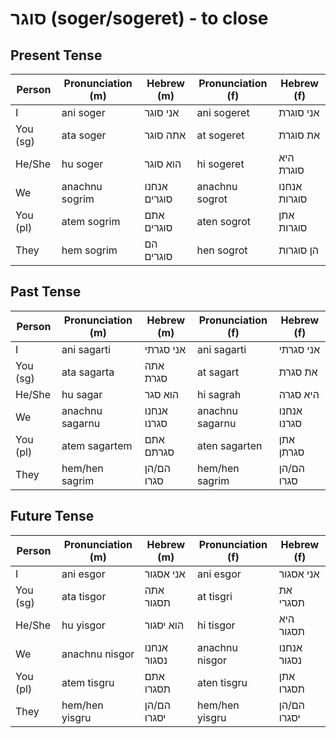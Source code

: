 # סוגר (soger/sogeret) - to close

## Present Tense

| Person   | Pronunciation (m) | Hebrew (m)    | Pronunciation (f) | Hebrew (f)     |
|----------|-------------------|---------------|-------------------|----------------|
| I        | ani soger         | אני סוגר      | ani sogeret       | אני סוגרת      |
| You (sg) | ata soger         | אתה סוגר      | at sogeret        | את סוגרת       |
| He/She   | hu soger          | הוא סוגר      | hi sogeret        | היא סוגרת      |
| We       | anachnu sogrim    | אנחנו סוגרים  | anachnu sogrot    | אנחנו סוגרות   |
| You (pl) | atem sogrim       | אתם סוגרים    | aten sogrot       | אתן סוגרות     |
| They     | hem sogrim        | הם סוגרים     | hen sogrot        | הן סוגרות      |

## Past Tense

| Person   | Pronunciation (m) | Hebrew (m)    | Pronunciation (f) | Hebrew (f)     |
|----------|-------------------|---------------|-------------------|----------------|
| I        | ani sagarti       | אני סגרתי     | ani sagarti       | אני סגרתי      |
| You (sg) | ata sagarta       | אתה סגרת      | at sagart         | את סגרת        |
| He/She   | hu sagar          | הוא סגר       | hi sagrah         | היא סגרה       |
| We       | anachnu sagarnu   | אנחנו סגרנו   | anachnu sagarnu   | אנחנו סגרנו    |
| You (pl) | atem sagartem     | אתם סגרתם     | aten sagarten     | אתן סגרתן      |
| They     | hem/hen sagrim    | הם/הן סגרו    | hem/hen sagrim    | הם/הן סגרו     |

## Future Tense

| Person   | Pronunciation (m) | Hebrew (m)    | Pronunciation (f) | Hebrew (f)     |
|----------|-------------------|---------------|-------------------|----------------|
| I        | ani esgor         | אני אסגור     | ani esgor         | אני אסגור      |
| You (sg) | ata tisgor        | אתה תסגור     | at tisgri         | את תסגרי       |
| He/She   | hu yisgor         | הוא יסגור     | hi tisgor         | היא תסגור      |
| We       | anachnu nisgor    | אנחנו נסגור   | anachnu nisgor    | אנחנו נסגור    |
| You (pl) | atem tisgru       | אתם תסגרו     | aten tisgru       | אתן תסגרו      |
| They     | hem/hen yisgru    | הם/הן יסגרו   | hem/hen yisgru    | הם/הן יסגרו    |
